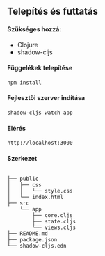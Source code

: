 ## Telepítés és futtatás
#### Szükséges hozzá:
- Clojure
- shadow-cljs

#### Függelékek telepítése
```shell
npm install
```

#### Fejlesztői szerver indítása
```shell
shadow-cljs watch app

```

#### Elérés
```shell
http://localhost:3000
```

#### Szerkezet
```shell

├── public
│   ├── css
│   │   └── style.css
│   └── index.html
├── src
    └── app
        ├── core.cljs
        ├── state.cljs
        └── views.cljs
├── README.md
├── package.json
└── shadow-cljs.edn
```

